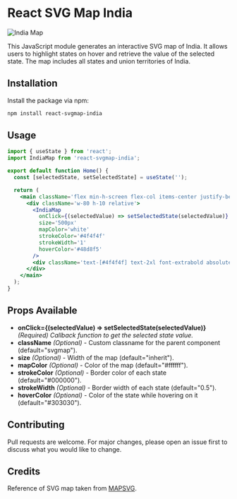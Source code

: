 # React SVG Map India

![India Map](./svgmap.gif)

This JavaScript module generates an interactive SVG map of India. It allows users to highlight states on hover and retrieve the value of the selected state. The map includes all states and union territories of India.

## Installation

Install the package via npm:

```bash
npm install react-svgmap-india
```

## Usage

```jsx
import { useState } from 'react';
import IndiaMap from 'react-svgmap-india';

export default function Home() {
  const [selectedState, setSelectedState] = useState('');

  return (
    <main className='flex min-h-screen flex-col items-center justify-between p-24'>
      <div className='w-80 h-10 relative'>
        <IndiaMap
          onClick={(selectedValue) => setSelectedState(selectedValue)}
          size='500px'
          mapColor='white'
          strokeColor='#4f4f4f'
          strokeWidth='1'
          hoverColor='#48d8f5'
        />
        <div className='text-[#4f4f4f] text-2xl font-extrabold absolute right-0 top-24'>{selectedState}</div>
      </div>
    </main>
  );
}
```

## Props Available

- **onClick={(selectedValue) => setSelectedState(selectedValue)}** _(Required) Callback function to get the selected state value._
- **className** _(Optional)_ - Custom classname for the parent component (default="svgmap").
- **size** _(Optional)_ - Width of the map (default="inherit").
- **mapColor** _(Optional)_ - Color of the map (default="#ffffff").
- **strokeColor** _(Optional)_ - Border color of each state (default="#000000").
- **strokeWidth** _(Optional)_ - Border width of each state (default="0.5").
- **hoverColor** _(Optional)_ - Color of the state while hovering on it (default="#303030").

## Contributing

Pull requests are welcome. For major changes, please open an issue first to discuss what you would like to change.

## Credits

Reference of SVG map taken from [MAPSVG](https://mapsvg.com/maps/india).